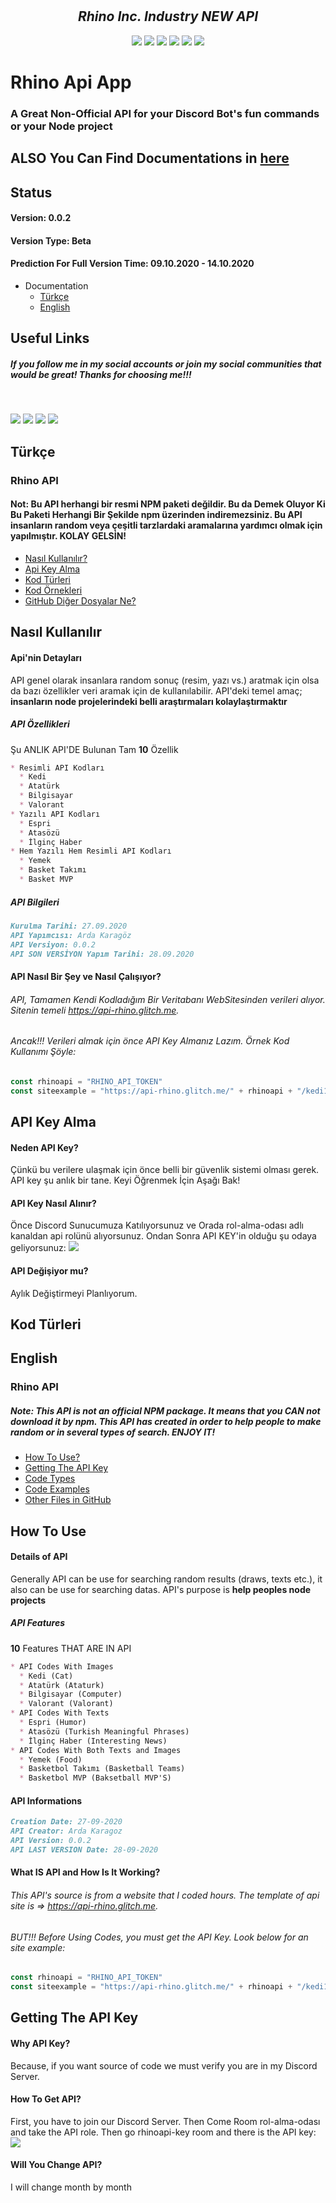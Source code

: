 

<div align="center">
  <br />
  <br />
  <h2> 
    <i>Rhino Inc. Industry NEW API</i>
  </h2>
  <p>
    <a href="https://discord.gg/bRCvFy9"><img src="https://cdn.discordapp.com/attachments/747372317687939113/759824923190493214/9c31f2d25f5a6b3cd03b5daed2369c93.png"></a>
    <a href="https://discord.gg/bRCvFy9"><img src="https://cdn.discordapp.com/attachments/747372317687939113/759824923190493214/9c31f2d25f5a6b3cd03b5daed2369c93.png"></a>
    <a href="https://discord.gg/bRCvFy9"><img src="https://cdn.discordapp.com/attachments/747372317687939113/759824923190493214/9c31f2d25f5a6b3cd03b5daed2369c93.png"></a>
    <a href="https://discord.gg/bRCvFy9"><img src="https://cdn.discordapp.com/attachments/747372317687939113/759824923190493214/9c31f2d25f5a6b3cd03b5daed2369c93.png"></a>
    <a href="https://discord.gg/bRCvFy9"><img src="https://cdn.discordapp.com/attachments/747372317687939113/759824923190493214/9c31f2d25f5a6b3cd03b5daed2369c93.png"></a>
    <a href="https://discord.gg/bRCvFy9"><img src="https://cdn.discordapp.com/attachments/747372317687939113/759824923190493214/9c31f2d25f5a6b3cd03b5daed2369c93.png"></a>
  </p>
</div>

# Rhino Api App
### A Great Non-Official API for your Discord Bot's fun commands or your Node project

## ALSO You Can Find Documentations in [here](https://rhinobottr.glitch.me/api/api_main.html)

## Status
#### Version: 0.0.2
#### Version Type: Beta
#### Prediction For Full Version Time: 09.10.2020 - 14.10.2020


* Documentation
  * [Türkçe](#türkçe)
  * [English](#english)

## Useful Links

##### If you follow me in my social accounts or join my social communities that would be great! Thanks for choosing me!!!

<div>
  <br />
  <p>
    <a href="https://www.youtube.com/channel/UCdJN1G13UswgVrnq0PyA5lA"><img src="https://yt3.ggpht.com/a/AATXAJwUNs83IZRAm2vTA7N1Owkj4PIZrrl7UwiAxEAz=s100-c-k-c0xffffffff-no-rj-mo"></a>
    <a href="https://github.com/ardakaragoz/"><img src="https://cdn.discordapp.com/attachments/755471040850690220/759830287965225000/icon1.jpg"></a>
    <a href="https://discord.com/invite/5QuYStX"><img src="https://cdn.discordapp.com/icons/723964114069618798/a_e3c69853afd5986a4cd44ad74299d13a.gif"></a>
      <a href="https://glitch.com/@fleeingrhino"><img src="https://cdn.discordapp.com/attachments/727808813838893086/759879445929656330/indir_2.jpg"></a>
  </p>
  </div>

## Türkçe

### Rhino API

#### Not: Bu API herhangi bir resmi NPM paketi değildir. Bu da Demek Oluyor Ki Bu Paketi Herhangi Bir Şekilde npm üzerinden indiremezsiniz. Bu API insanların random veya çeşitli tarzlardaki aramalarına yardımcı olmak için yapılmıştır. KOLAY GELSİN!

  * [Nasıl Kullanılır?](#nasıl-kullanılır)
  * [Api Key Alma](#api-key-alma)
  * [Kod Türleri](#kod-türleri)
  * [Kod Örnekleri](#kod-örnekleri)
  * [GitHub Diğer Dosyalar Ne?](#diğer-dosyalar)

## Nasıl Kullanılır

#### Api'nin Detayları

API genel olarak insanlara random sonuç (resim, yazı vs.) aratmak için olsa da bazı özellikler veri aramak için de kullanılabilir. 
API'deki temel amaç; **insanların node projelerindeki belli araştırmaları kolaylaştırmaktır**

##### API Özellikleri

Şu ANLIK API'DE Bulunan Tam __10__ Özellik

```md
* Resimli API Kodları
  * Kedi
  * Atatürk
  * Bilgisayar
  * Valorant
* Yazılı API Kodları
  * Espri
  * Atasözü
  * İlginç Haber
* Hem Yazılı Hem Resimli API Kodları
  * Yemek
  * Basket Takımı
  * Basket MVP
```

##### API Bilgileri

```md
Kurulma Tarihi: 27.09.2020
API Yapımcısı: Arda Karagöz
API Versiyon: 0.0.2
API SON VERSİYON Yapım Tarihi: 28.09.2020
```

#### API Nasıl Bir Şey ve Nasıl Çalışıyor?

###### API, Tamamen Kendi Kodladığım Bir Veritabanı WebSitesinden verileri alıyor. Sitenin temeli https://api-rhino.glitch.me.
###### Ancak!!! Verileri almak için önce API Key Almanız Lazım. Örnek Kod Kullanımı Şöyle:

```js
const rhinoapi = "RHINO_API_TOKEN"
const siteexample = "https://api-rhino.glitch.me/" + rhinoapi + "/kedi1.json"
```

## API Key Alma

#### Neden API Key?

Çünkü bu verilere ulaşmak için önce belli bir güvenlik sistemi olması gerek. API key şu anlık bir tane. Keyi Öğrenmek İçin Aşağı Bak!

#### API Key Nasıl Alınır?

Önce Discord Sunucumuza Katılıyorsunuz ve Orada rol-alma-odası adlı kanaldan api rolünü alıyorsunuz. Ondan Sonra API KEY'in olduğu şu odaya geliyorsunuz:
![](https://cdn.discordapp.com/attachments/727808813838893086/760114138810417192/Ekran_Goruntusu_88.png)

#### API Değişiyor mu?

Aylık Değiştirmeyi Planlıyorum.

## Kod Türleri

## English

### Rhino API

##### Note: This API is not an official NPM package. It means that you CAN not download it by npm. This API has created in order to help people to make random or in several types of search. ENJOY IT!


  * [How To Use?](#how-to-use)
  * [Getting The API Key](#getting-the-api-key)
  * [Code Types](#code-types)
  * [Code Examples](#code-examples)
  * [Other Files in GitHub](#other-files)

## How To Use

#### Details of API

Generally API can be use for searching random results (draws, texts etc.), it also can be use for searching datas.
API's purpose is **help peoples node projects**

##### API Features

 __10__ Features THAT ARE IN API

```md
* API Codes With Images
  * Kedi (Cat)
  * Atatürk (Ataturk)
  * Bilgisayar (Computer)
  * Valorant (Valorant)
* API Codes With Texts
  * Espri (Humor)
  * Atasözü (Turkish Meaningful Phrases)
  * İlginç Haber (Interesting News)
* API Codes With Both Texts and Images
  * Yemek (Food)
  * Basketbol Takımı (Basketball Teams)
  * Basketbol MVP (Baksetball MVP'S)
```

#### API Informations

```md
Creation Date: 27-09-2020
API Creator: Arda Karagoz
API Version: 0.0.2
API LAST VERSION Date: 28-09-2020
```

#### What IS API and How Is It Working?

###### This API's source is from a website that I coded hours. The template of api site is => https://api-rhino.glitch.me.
###### BUT!!! Before Using Codes, you must get the API Key. Look below for an site example:

```js
const rhinoapi = "RHINO_API_TOKEN"
const siteexample = "https://api-rhino.glitch.me/" + rhinoapi + "/kedi1.json"
```

## Getting The API Key

#### Why API Key?

Because, if you want source of code we must verify you are in my Discord Server.

#### How To Get API?

First, you have to join our Discord Server. Then Come Room rol-alma-odası and take the API role. Then go rhinoapi-key room and there is the API key:
![](https://cdn.discordapp.com/attachments/727808813838893086/760114138810417192/Ekran_Goruntusu_88.png)

#### Will You Change API?

I will change month by month
